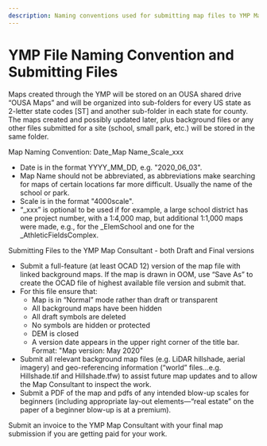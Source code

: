 ```yaml
---
description: Naming conventions used for submitting map files to YMP Map Consultant
---
```


# YMP File Naming Convention and Submitting Files

Maps created through the YMP will be stored on an OUSA shared drive “OUSA Maps” and will be organized into sub-folders for every US state as 2-letter state codes \[ST\] and another sub-folder in each state for county. The maps created and possibly updated later, plus background files or any other files submitted for a site \(school, small park, etc.\) will be stored in the same folder.

Map Naming Convention: Date\_Map Name\_Scale\_xxx

* Date is in the format YYYY\_MM\_DD, e.g. "2020\_06\_03".
* Map Name should not be abbreviated, as abbreviations make searching for maps of certain locations far more difficult. Usually the name of the school or park.
* Scale is in the format "4000scale".
* “\_xxx” is optional to be used if for example, a large school district has one project number, with a 1:4,000 map, but additional 1:1,000 maps were made, e.g., for the \_ElemSchool and one for the \_AthleticFieldsComplex.

Submitting Files to the YMP Map Consultant - both Draft and Final versions

* Submit a full-feature \(at least OCAD 12\) version of the map file with linked background maps. If the map is drawn in OOM, use “Save As” to create the OCAD file of highest available file version and submit that.
* For this file ensure that:
  * Map is in “Normal” mode rather than draft or transparent
  * All background maps have been hidden
  * All draft symbols are deleted
  * No symbols are hidden or protected
  * DEM is closed
  * A version date appears in the upper right corner of the title bar. Format: "Map version: May 2020"
* Submit all relevant background map files \(e.g. LiDAR hillshade, aerial imagery\) and geo-referencing information \(“world” files…e.g. Hillshade.tif and Hillshade.tfw\) to assist future map updates and to allow the Map Consultant to inspect the work.
* Submit a PDF of the map and pdfs of any intended blow-up scales for beginners \(including appropriate lay-out elements—“real estate” on the paper of a beginner blow-up is at a premium\).

Submit an invoice to the YMP Map Consultant with your final map submission if you are getting paid for your work.

